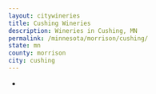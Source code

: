 ```yaml
---
layout: citywineries
title: Cushing Wineries
description: Wineries in Cushing, MN
permalink: /minnesota/morrison/cushing/
state: mn
county: morrison
city: cushing
---
```

-
